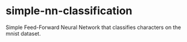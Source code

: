 # simple-nn-classification
Simple Feed-Forward Neural Network that classifies characters on the mnist dataset.
